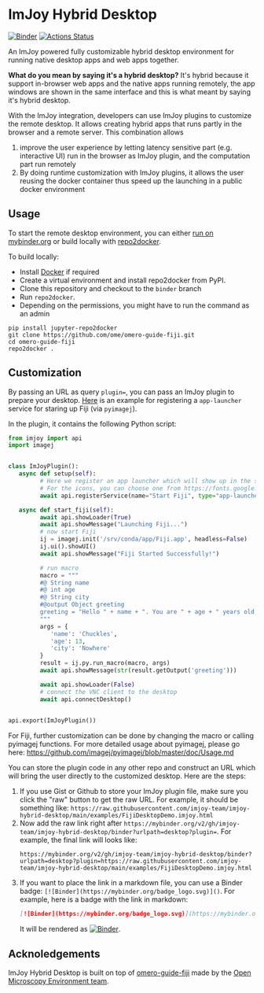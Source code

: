# ImJoy Hybrid Desktop
[![Binder](https://mybinder.org/badge_logo.svg)](https://mybinder.org/v2/gh/dediminari/hybrid-desktop/binder?urlpath=desktop)
[![Actions Status](https://github.com/imjoy-team/imjoy-hybrid-desktop/workflows/repo2docker/badge.svg)](https://github.com/imjoy-team/imjoy-hybrid-desktop/actions)


An ImJoy powered fully customizable hybrid desktop environment for running native desktop apps and web apps together.

**What do you mean by saying it's a hybrid desktop?**
It's hybrid because it support in-browser web apps and the native apps running remotely, the app windows are shown in the same interface and this is what meant by saying it's hybrid desktop.


With the ImJoy integration, developers can use ImJoy plugins to customize the remote desktop. It allows creating hybrid apps that runs partly in the browser and a remote server. This combination allows 
 1) improve the user experience by letting latency sensitive part (e.g. interactive UI) run in the browser as ImJoy plugin, and the computation part run remotely
 2) By doing runtime customization with ImJoy plugins, it allows the user reusing the docker container thus speed up the launching in a public docker environment


## Usage
To start the remote desktop environment, you can either [run on mybinder.org](https://mybinder.org/v2/gh/imjoy-team/imjoy-hybrid-desktop/binder?urlpath=desktop) or build locally with [repo2docker](https://repo2docker.readthedocs.io/).

To build locally:

 * Install [Docker](https://www.docker.com/) if required
 * Create a virtual environment and install repo2docker from PyPI.
 * Clone this repository and checkout to the `binder` branch
 * Run  ``repo2docker``. 
 * Depending on the permissions, you might have to run the command as an admin

```
pip install jupyter-repo2docker
git clone https://github.com/ome/omero-guide-fiji.git
cd omero-guide-fiji
repo2docker .
```

## Customization
By passing an URL as query `plugin=`, you can pass an ImJoy plugin to prepare your desktop. [Here](https://github.com/imjoy-team/imjoy-hybrid-desktop/blob/main/examples/FijiDesktopDemo.imjoy.html) is an example for registering a `app-launcher` service for staring up Fiji (via `pyimagej`).

In the plugin, it contains the following Python script:
```python
from imjoy import api
import imagej


class ImJoyPlugin():
   async def setup(self):
         # Here we register an app launcher which will show up in the startup screen as an icon
         # For the icons, you can choose one from https://fonts.google.com/icons?selected=Material+Icons
         await api.registerService(name="Start Fiji", type="app-launcher", icon="play_arrow", run=self.start_fiji)

   async def start_fiji(self):
         await api.showLoader(True)
         await api.showMessage("Launching Fiji...")
         # now start Fiji
         ij = imagej.init('/srv/conda/app/Fiji.app', headless=False)
         ij.ui().showUI()
         await api.showMessage("Fiji Started Successfully!")

         # run macro
         macro = """
         #@ String name
         #@ int age
         #@ String city
         #@output Object greeting
         greeting = "Hello " + name + ". You are " + age + " years old, and live in " + city + "."
         """
         args = {
            'name': 'Chuckles',
            'age': 13,
            'city': 'Nowhere'
         }
         result = ij.py.run_macro(macro, args)
         await api.showMessage(str(result.getOutput('greeting')))  

         await api.showLoader(False)
         # connect the VNC client to the desktop
         await api.connectDesktop()
         

api.export(ImJoyPlugin())
```
For Fiji, further customization can be done by changing the macro or calling pyimagej functions.
For more detailed usage about pyimagej, please go here: https://github.com/imagej/pyimagej/blob/master/doc/Usage.md

You can store the plugin code in any other repo and construct an URL which will bring the user directly to the customized desktop. Here are the steps:
 1. If you use Gist or Github to store your ImJoy plugin file, make sure you click the "raw" button to get the raw URL. For example, it should be something like: `https://raw.githubusercontent.com/imjoy-team/imjoy-hybrid-desktop/main/examples/FijiDesktopDemo.imjoy.html`
 2. Now add the raw link right after `https://mybinder.org/v2/gh/imjoy-team/imjoy-hybrid-desktop/binder?urlpath=desktop?plugin=`. For example, the final link will looks like:
    ```
    https://mybinder.org/v2/gh/imjoy-team/imjoy-hybrid-desktop/binder?urlpath=desktop?plugin=https://raw.githubusercontent.com/imjoy-team/imjoy-hybrid-desktop/main/examples/FijiDesktopDemo.imjoy.html
    ```
 3. If you want to place the link in a markdown file, you can use a Binder badge: `[![Binder](https://mybinder.org/badge_logo.svg)]()`. For example, here is a badge with the link in markdown:
    ```markdown
    [![Binder](https://mybinder.org/badge_logo.svg)](https://mybinder.org/v2/gh/imjoy-team/imjoy-hybrid-desktop/binder?urlpath=desktop?plugin=https://raw.githubusercontent.com/imjoy-team/imjoy-hybrid-desktop/main/examples/FijiDesktopDemo.imjoy.html)
    ```
    It will be rendered as [![Binder](https://mybinder.org/badge_logo.svg)](https://mybinder.org/v2/gh/imjoy-team/imjoy-hybrid-desktop/binder?urlpath=desktop?plugin=https://raw.githubusercontent.com/imjoy-team/imjoy-hybrid-desktop/main/examples/FijiDesktopDemo.imjoy.html).

## Acknoledgements

ImJoy Hybrid Desktop is built on top of [omero-guide-fiji](https://github.com/ome/omero-guide-fiji) made by the [Open Microscopy Environment team](https://github.com/ome).
